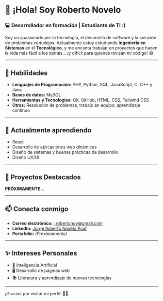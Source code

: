 # 👋 ¡Hola! Soy Roberto Novelo  

### 💻 Desarrollador en formación | Estudiante de TI :)  
Soy un apasionado por la tecnología, el desarrollo de software y la solución de problemas complejos. Actualmente estoy estudiando **Ingeniería en Sistemas** en el **Tecnológico**, y me encanta trabajar en proyectos que hacen la vida más fácil a los demás... ¡y difícil para quienes revisan mi código! 😅  

---

## 🚀 Habilidades  
- **Lenguajes de Programación:** PHP, Python, SQL, JavaScript, C, C++ y Java  
- **Bases de datos:** MySQL  
- **Herramientas y Tecnologías:** Git, GitHub, HTML, CSS, Tailwind CSS  
- **Otros:** Resolución de problemas, trabajo en equipo, aprendizaje continuo  

---

## 🌱 Actualmente aprendiendo  
- React  
- Desarrollo de aplicaciones web dinámicas  
- Diseño de sistemas y buenas prácticas de desarrollo  
- Diseño UX/UI  

---

## 🔭 Proyectos Destacados  
**PRÓXIMAMENTE...**  

---

## 📫 Conecta conmigo  
- **Correo electrónico:** j.robertonov@gmail.com  
- **LinkedIn:** [Jorge Roberto Novelo Poot](https://www.linkedin.com/in/jorge-roberto-novelo-poot-335403311/)  
- **Portafolio:** *(Próximamente)*  

---

## ✨ Intereses Personales  
- 🤖 Inteligencia Artificial  
- 🖥️ Desarrollo de páginas web  
- 📚 Literatura y aprendizaje de nuevas tecnologías  

---

¡Gracias por visitar mi perfil! 💙✨
